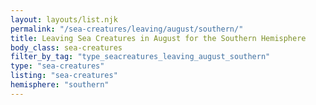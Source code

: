```yaml
---
layout: layouts/list.njk
permalink: "/sea-creatures/leaving/august/southern/"
title: Leaving Sea Creatures in August for the Southern Hemisphere
body_class: sea-creatures
filter_by_tag: "type_seacreatures_leaving_august_southern"
type: "sea-creatures"
listing: "sea-creatures"
hemisphere: "southern"
---
```

